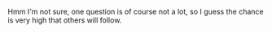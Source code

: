 Hmm I'm not sure, one question is of course not a lot, so I guess the chance is very high that others will follow.